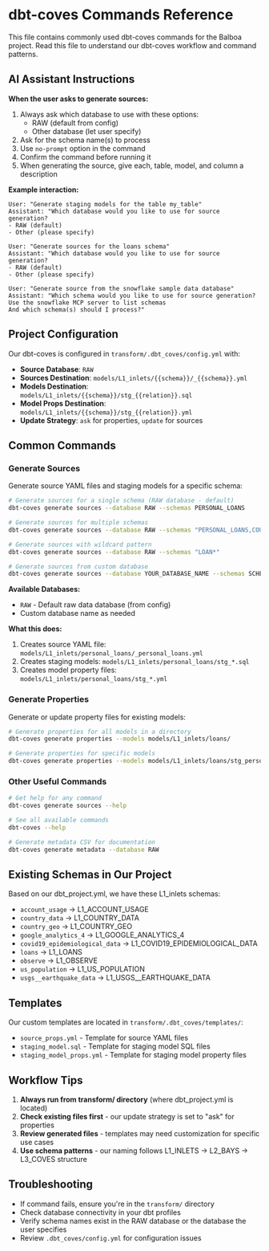 # dbt-coves Commands Reference

This file contains commonly used dbt-coves commands for the Balboa project. Read this file to understand our dbt-coves workflow and command patterns.

## AI Assistant Instructions

**When the user asks to generate sources:**
1. Always ask which database to use with these options:
   - RAW (default from config)
   - Other database (let user specify)
2. Ask for the schema name(s) to process
3. Use `no-prompt` option in the command
4. Confirm the command before running it
5. When generating the source, give each, table, model, and column a description

**Example interaction:**
```
User: "Generate staging models for the table my_table"
Assistant: "Which database would you like to use for source generation?
- RAW (default)
- Other (please specify)

User: "Generate sources for the loans schema"
Assistant: "Which database would you like to use for source generation?
- RAW (default)
- Other (please specify)

User: "Generate source from the snowflake sample data database"
Assistant: "Which schema would you like to use for source generation?
Use the snowflake MCP server to list schemas
And which schema(s) should I process?"
```

## Project Configuration

Our dbt-coves is configured in `transform/.dbt_coves/config.yml` with:
- **Source Database**: `RAW`
- **Sources Destination**: `models/L1_inlets/{{schema}}/_{{schema}}.yml`
- **Models Destination**: `models/L1_inlets/{{schema}}/stg_{{relation}}.sql`
- **Model Props Destination**: `models/L1_inlets/{{schema}}/stg_{{relation}}.yml`
- **Update Strategy**: `ask` for properties, `update` for sources

## Common Commands

### Generate Sources
Generate source YAML files and staging models for a specific schema:

```bash
# Generate sources for a single schema (RAW database - default)
dbt-coves generate sources --database RAW --schemas PERSONAL_LOANS

# Generate sources for multiple schemas
dbt-coves generate sources --database RAW --schemas "PERSONAL_LOANS,COUNTRY_DATA"

# Generate sources with wildcard pattern
dbt-coves generate sources --database RAW --schemas "LOAN*"

# Generate sources from custom database
dbt-coves generate sources --database YOUR_DATABASE_NAME --schemas SCHEMA_NAME
```

**Available Databases:**
- `RAW` - Default raw data database (from config)
- Custom database name as needed

**What this does:**
1. Creates source YAML file: `models/L1_inlets/personal_loans/_personal_loans.yml`
2. Creates staging models: `models/L1_inlets/personal_loans/stg_*.sql`
3. Creates model property files: `models/L1_inlets/personal_loans/stg_*.yml`

### Generate Properties
Generate or update property files for existing models:

```bash
# Generate properties for all models in a directory
dbt-coves generate properties --models models/L1_inlets/loans/

# Generate properties for specific models
dbt-coves generate properties --models models/L1_inlets/loans/stg_personal_loans.sql
```

### Other Useful Commands

```bash
# Get help for any command
dbt-coves generate sources --help

# See all available commands
dbt-coves --help

# Generate metadata CSV for documentation
dbt-coves generate metadata --database RAW
```

## Existing Schemas in Our Project

Based on our dbt_project.yml, we have these L1_inlets schemas:
- `account_usage` → L1_ACCOUNT_USAGE
- `country_data` → L1_COUNTRY_DATA
- `country_geo` → L1_COUNTRY_GEO
- `google_analytics_4` → L1_GOOGLE_ANALYTICS_4
- `covid19_epidemiological_data` → L1_COVID19_EPIDEMIOLOGICAL_DATA
- `loans` → L1_LOANS
- `observe` → L1_OBSERVE
- `us_population` → L1_US_POPULATION
- `usgs__earthquake_data` → L1_USGS__EARTHQUAKE_DATA

## Templates

Our custom templates are located in `transform/.dbt_coves/templates/`:
- `source_props.yml` - Template for source YAML files
- `staging_model.sql` - Template for staging model SQL files
- `staging_model_props.yml` - Template for staging model property files

## Workflow Tips

1. **Always run from transform/ directory** (where dbt_project.yml is located)
2. **Check existing files first** - our update strategy is set to "ask" for properties
3. **Review generated files** - templates may need customization for specific use cases
4. **Use schema patterns** - our naming follows L1_INLETS → L2_BAYS → L3_COVES structure

## Troubleshooting

- If command fails, ensure you're in the `transform/` directory
- Check database connectivity in your dbt profiles
- Verify schema names exist in the RAW database or the database the user specifies
- Review `.dbt_coves/config.yml` for configuration issues
